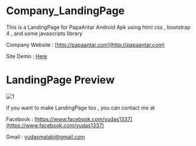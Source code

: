# Company_LandingPage
This is a LandingPage for PapaAntar Android Apk using html css , bootstrap 4 , and some javascripts library

Company Website : [http://papaantar.com](http://papaantar.com)

Site Demo : [Here](https://yudas1337.github.io/Company_LandingPage/index.html)

# LandingPage Preview
![1](https://user-images.githubusercontent.com/49679669/74740403-636a5200-528d-11ea-8180-d0c8f8587cc8.gif)

if you want to make LandingPage too , you can contact me at 

Facebook : [https://www.facebook.com/yudas1337](https://www.facebook.com/yudas1337)

Gmail    : [yudasmalabi@gmail.com](yudasmalabi@gmail.com)
